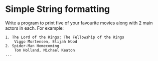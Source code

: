 # Simple String formatting

Write a program to print five of your favourite movies along with 2 main actors in each. For example:

```
1. The Lord of the Rings: The Fellowship of the Rings
    Viggo Mortensen, Elijah Wood
2. Spider-Man Homecoming
    Tom Holland, Michael Keaton
...   
```
